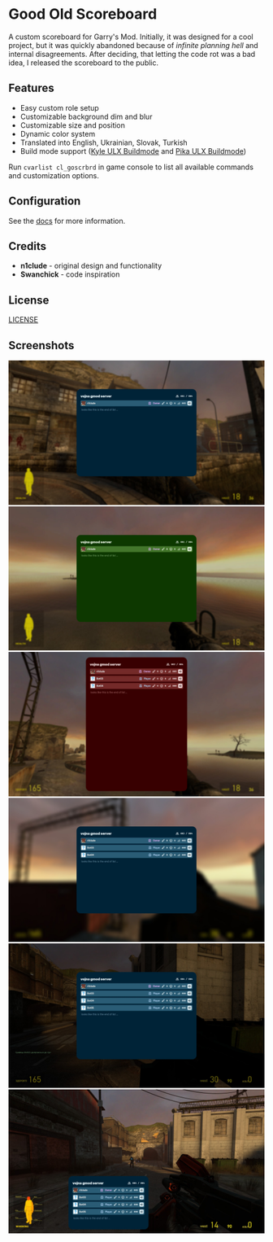 # Good Old Scoreboard

A custom scoreboard for Garry's Mod.
Initially, it was designed for a cool project,
but it was quickly abandoned because of
*infinite planning hell* and internal disagreements.
After deciding, that letting the code rot was a bad
idea, I released the scoreboard to the public.

## Features

- Easy custom role setup
- Customizable background dim and blur
- Customizable size and position
- Dynamic color system
- Translated into English, Ukrainian, Slovak, Turkish
- Build mode support ([Kyle ULX Buildmode](https://steamcommunity.com/sharedfiles/filedetails/?id=1308900979) and [Pika ULX Buildmode](https://steamcommunity.com/sharedfiles/filedetails/?id=3010826647))

Run `cvarlist cl_goscrbrd` in game console to list
all available commands and customization options.

## Configuration

See the [docs](./docs/) for more information.

## Credits

- **n1clude** - original design and functionality
- **Swanchick** - code inspiration

## License

[LICENSE](./LICENSE)

## Screenshots

![Preview 1](./img/preview1.jpg)
![Preview 2](./img/preview2.jpg)
![Preview 3](./img/preview3.jpg)
![Preview 4](./img/preview4.jpg)
![Preview 5](./img/preview5.jpg)
![Preview 6](./img/preview6.jpg)


